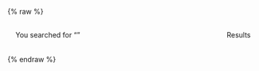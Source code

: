 ---
---

{% raw %}
<style>
section {
  padding: 1rem;
}
.info {
  display: flex;
  justify-content: space-between;
  align-items: center;
  margin-bottom: 1rem;
}
</style>
<section>
  <miso-search>
    <miso-query></miso-query>
  </miso-search>
  <miso-search visible-when="loading ready">
    <div class="info">
      <div class="keywords">You searched for “<miso-keywords></miso-keywords>”</div>
      <div class="total"><miso-total></miso-total> Results</div>
    </div>
    <miso-facets></miso-facets>
    <miso-products></miso-products>
  </miso-search>
</section>
<script>
const misocmd = window.misocmd || (window.misocmd = []);
misocmd.push(() => {
  MisoClient.plugins.use('std:ui');
  const client = new MisoClient('...');
  const workflow = client.ui.search;
  workflow.useApi('search', { rows: 10 });
  workflow.autocomplete.enable();
});
</script>
{% endraw %}
